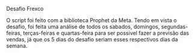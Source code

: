 Desafio Frexco

O script foi feito com a biblioteca Prophet da Meta.
Tendo em vista o desafio, foi feita uma análise de todos os sabados, domingos, segundas-feiras, terças-feiras e quartas-feira para ser possivel fazer a previsão das vendas, já que os 5 dias do desafio seriam esses respectivos dias da semana.
